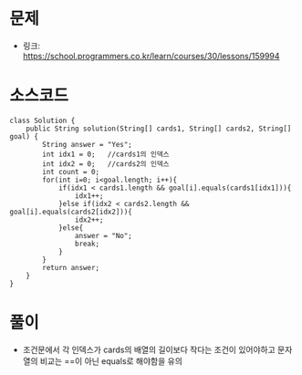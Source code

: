 # 문제
- 링크: 
<https://school.programmers.co.kr/learn/courses/30/lessons/159994>

# 소스코드
```
class Solution {
    public String solution(String[] cards1, String[] cards2, String[] goal) {
        String answer = "Yes";
        int idx1 = 0;   //cards1의 인덱스
        int idx2 = 0;   //cards2의 인덱스
        int count = 0;
        for(int i=0; i<goal.length; i++){
            if(idx1 < cards1.length && goal[i].equals(cards1[idx1])){
                idx1++;
            }else if(idx2 < cards2.length && goal[i].equals(cards2[idx2])){
                idx2++;
            }else{
                answer = "No";
                break;
            }
        }
        return answer;
    }
}
```
# 풀이
- 조건문에서 각 인덱스가 cards의 배열의 길이보다 작다는 조건이 있어야하고 문자열의 비교는 ==이 아닌 equals로 해야함을 유의
